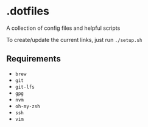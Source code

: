 # .dotfiles

A collection of config files and helpful scripts

To create/update the current links, just run `./setup.sh`

## Requirements

 * `brew`
 * `git`
 * `git-lfs`
 * `gpg`
 * `nvm`
 * `oh-my-zsh`
 * `ssh`
 * `vim`
